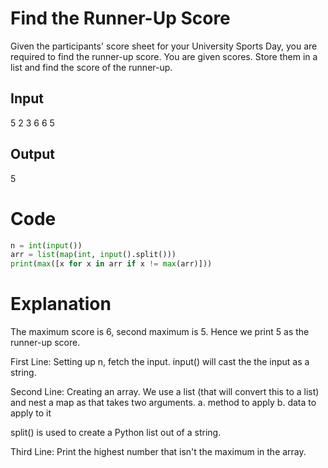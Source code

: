 # Find the Runner-Up Score
Given the participants' score sheet for your University Sports Day, you are required to find the runner-up score. You are given  scores. Store them in a list and find the score of the runner-up.

## Input 
5 2 3 6 6 5 

## Output 
5

# Code 
``` python 
n = int(input())
arr = list(map(int, input().split()))
print(max([x for x in arr if x != max(arr)]))
```

# Explanation 
The maximum score is 6, second maximum is 5. Hence we print 5 as the runner-up score. 

First Line: Setting up n, fetch the input. input() will cast the the input as a string.

Second Line: Creating an array. We use a list (that will convert this to a list) and nest a map as that takes two arguments.
    a. method to apply
    b. data to apply to it
    
split() is used to create a Python list out of a string. 

Third Line: Print the highest number that isn't the maximum in the array. 


